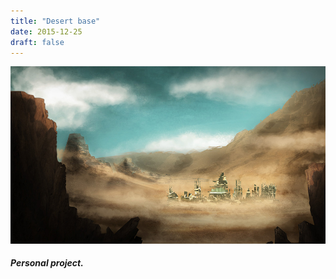 ```yaml
---
title: "Desert base"
date: 2015-12-25
draft: false
---
```


![image1](desert-base-001.jpg)

##### Personal project.
